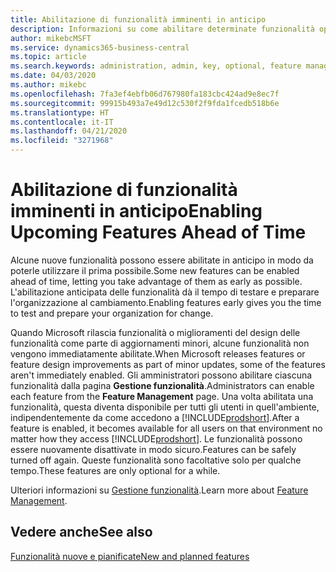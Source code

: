 ```yaml
---
title: Abilitazione di funzionalità imminenti in anticipo
description: Informazioni su come abilitare determinate funzionalità opzionali prima che diventino obbligatorie.
author: mikebcMSFT
ms.service: dynamics365-business-central
ms.topic: article
ms.search.keywords: administration, admin, key, optional, feature management, early access, preview
ms.date: 04/03/2020
ms.author: mikebc
ms.openlocfilehash: 7fa3ef4ebfb06d767980fa183cbc424ad9e8ec7f
ms.sourcegitcommit: 99915b493a7e49d12c530f2f9fda1fcedb518b6e
ms.translationtype: HT
ms.contentlocale: it-IT
ms.lasthandoff: 04/21/2020
ms.locfileid: "3271968"
---
```

# <a name="enabling-upcoming-features-ahead-of-time"></a><span data-ttu-id="b9e4f-103">Abilitazione di funzionalità imminenti in anticipo</span><span class="sxs-lookup"><span data-stu-id="b9e4f-103">Enabling Upcoming Features Ahead of Time</span></span>

<span data-ttu-id="b9e4f-104">Alcune nuove funzionalità possono essere abilitate in anticipo in modo da poterle utilizzare il prima possibile.</span><span class="sxs-lookup"><span data-stu-id="b9e4f-104">Some new features can be enabled ahead of time, letting you take advantage of them as early as possible.</span></span> <span data-ttu-id="b9e4f-105">L'abilitazione anticipata delle funzionalità dà il tempo di testare e preparare l'organizzazione al cambiamento.</span><span class="sxs-lookup"><span data-stu-id="b9e4f-105">Enabling features early gives you the time to test and prepare your organization for change.</span></span>

<span data-ttu-id="b9e4f-106">Quando Microsoft rilascia funzionalità o miglioramenti del design delle funzionalità come parte di aggiornamenti minori, alcune funzionalità non vengono immediatamente abilitate.</span><span class="sxs-lookup"><span data-stu-id="b9e4f-106">When Microsoft releases features or feature design improvements as part of minor updates, some of the features aren't immediately enabled.</span></span> <span data-ttu-id="b9e4f-107">Gli amministratori possono abilitare ciascuna funzionalità dalla pagina **Gestione funzionalità**.</span><span class="sxs-lookup"><span data-stu-id="b9e4f-107">Administrators can enable each feature from the **Feature Management** page.</span></span> <span data-ttu-id="b9e4f-108">Una volta abilitata una funzionalità, questa diventa disponibile per tutti gli utenti in quell'ambiente, indipendentemente da come accedono a [!INCLUDE[prodshort](includes/prodshort.md)].</span><span class="sxs-lookup"><span data-stu-id="b9e4f-108">After a feature is enabled, it becomes available for all users on that environment no matter how they access [!INCLUDE[prodshort](includes/prodshort.md)].</span></span> <span data-ttu-id="b9e4f-109">Le funzionalità possono essere nuovamente disattivate in modo sicuro.</span><span class="sxs-lookup"><span data-stu-id="b9e4f-109">Features can be safely turned off again.</span></span> <span data-ttu-id="b9e4f-110">Queste funzionalità sono facoltative solo per qualche tempo.</span><span class="sxs-lookup"><span data-stu-id="b9e4f-110">These features are only optional for a while.</span></span>

<span data-ttu-id="b9e4f-111">Ulteriori informazioni su [Gestione funzionalità](/dynamics365/business-central/dev-itpro/administration/feature-management).</span><span class="sxs-lookup"><span data-stu-id="b9e4f-111">Learn more about [Feature Management](/dynamics365/business-central/dev-itpro/administration/feature-management).</span></span>  

## <a name="see-also"></a><span data-ttu-id="b9e4f-112">Vedere anche</span><span class="sxs-lookup"><span data-stu-id="b9e4f-112">See also</span></span>

[<span data-ttu-id="b9e4f-113">Funzionalità nuove e pianificate</span><span class="sxs-lookup"><span data-stu-id="b9e4f-113">New and planned features</span></span>](https://aka.ms/Dynamics365ReleasePlan)  

